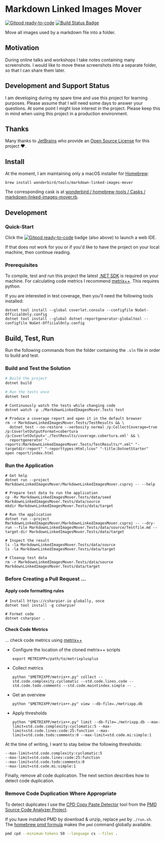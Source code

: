 # Markdown Linked Images Mover

[![Gitpod ready-to-code](https://img.shields.io/badge/Gitpod-ready--to--code-blue?logo=gitpod)](https://gitpod.io/#https://github.com/wonderbird/markdown-linked-images-mover)
[![Build Status Badge](https://github.com/wonderbird/markdown-linked-images-mover/workflows/.NET/badge.svg)](https://github.com/wonderbird/markdown-linked-images-mover/actions?query=workflow%3A%22.NET%22)

Move all images used by a markdown file into a folder.

## Motivation

During online talks and workshops I take notes containing many screenshots. I would like to move these screenshots into a separate folder, so that I can share them later.

## Development and Support Status

I am developing during my spare time and use this project for learning purposes. Please assume that I will need some days to answer your questions. At some point I might lose interest in the project. Please keep this in mind when using this project in a production environment.

## Thanks

Many thanks to [JetBrains](https://www.jetbrains.com/?from=markdown-linked-images-mover) who provide
an [Open Source License](https://www.jetbrains.com/community/opensource/) for this project ❤️.

## Install

At the moment, I am maintaining only a macOS installer for [Homebrew](https://brew.sh):

```shell
brew install wonderbird/tools/markdown-linked-images-mover
```

The corresponding cask is at [wonderbird / homebrew-tools / Casks / markdown-linked-images-mover.rb](https://github.com/wonderbird/homebrew-tools/blob/main/Casks/markdown-linked-images-mover.rb).

## Development

### Quick-Start

Click
the [![Gitpod ready-to-code](https://img.shields.io/badge/Gitpod-ready--to--code-blue?logo=gitpod)](https://gitpod.io/#https://github.com/wonderbird/markdown-linked-images-mover)
badge (also above) to launch a web IDE.

If that does not work for you or if you'd like to have the project on your local machine, then continue reading.

### Prerequisites

To compile, test and run this project the latest [.NET SDK](https://dotnet.microsoft.com/download) is required on
your machine. For calculating code metrics I recommend [metrix++](https://github.com/metrixplusplus/metrixplusplus).
This requires python.

If you are interested in test coverage, then you'll need the following tools installed:

```shell
dotnet tool install --global coverlet.console --configfile NuGet-OfficialOnly.config
dotnet tool install --global dotnet-reportgenerator-globaltool --configfile NuGet-OfficialOnly.config
```

## Build, Test, Run

Run the following commands from the folder containing the `.sln` file in order to build and test.

### Build and Test the Solution

```sh
# Build the project
dotnet build

# Run the tests once
dotnet test
```

```shell
# Continuously watch the tests while changing code
dotnet watch -p ./MarkdownLinkedImagesMover.Tests test
```

```shell
# Produce a coverage report and open it in the default browser
rm -r MarkdownLinkedImagesMover.Tests/TestResults && \
  dotnet test --no-restore --verbosity normal /p:CollectCoverage=true /p:CoverletOutputFormat=cobertura /p:CoverletOutput='./TestResults/coverage.cobertura.xml' && \
  reportgenerator "-reports:MarkdownLinkedImagesMover.Tests/TestResults/*.xml" "-targetdir:report" "-reporttypes:Html;lcov" "-title:DotnetStarter"
open report/index.html
```

### Run the Application

```shell
# Get help
dotnet run --project MarkdownLinkedImagesMover/MarkdownLinkedImagesMover.csproj -- --help
```

```shell
# Prepare test data to run the application
cp -Rv MarkdownLinkedImagesMover.Tests/data/seed MarkdownLinkedImagesMover.Tests/data/source
mkdir MarkdownLinkedImagesMover.Tests/data/target
```

```shell
# Run the application
dotnet run --project MarkdownLinkedImagesMover/MarkdownLinkedImagesMover.csproj -- --dry-run --file MarkdownLinkedImagesMover.Tests/data/source/Testfile.md --target-dir MarkdownLinkedImagesMover.Tests/data/target
```

```shell
# Inspect the result
ls -la MarkdownLinkedImagesMover.Tests/data/source
ls -la MarkdownLinkedImagesMover.Tests/data/target
```

```shell
# Cleanup test data
rm -r MarkdownLinkedImagesMover.Tests/data/source MarkdownLinkedImagesMover.Tests/data/target
```

### Before Creating a Pull Request ...

#### Apply code formatting rules

```shell
# Install https://csharpier.io globally, once
dotnet tool install -g csharpier

# Format code
dotnet csharpier .
```

#### Check Code Metrics

... check code metrics using [metrix++](https://github.com/metrixplusplus/metrixplusplus)

- Configure the location of the cloned metrix++ scripts
  ```shell
  export METRIXPP=/path/to/metrixplusplus
  ```

- Collect metrics
  ```shell
  python "$METRIXPP/metrix++.py" collect --std.code.complexity.cyclomatic --std.code.lines.code --std.code.todo.comments --std.code.maintindex.simple -- .
  ```

- Get an overview
  ```shell
  python "$METRIXPP/metrix++.py" view --db-file=./metrixpp.db
  ```

- Apply thresholds
  ```shell
  python "$METRIXPP/metrix++.py" limit --db-file=./metrixpp.db --max-limit=std.code.complexity:cyclomatic:5 --max-limit=std.code.lines:code:25:function --max-limit=std.code.todo:comments:0 --max-limit=std.code.mi:simple:1
  ```

At the time of writing, I want to stay below the following thresholds:

```text
--max-limit=std.code.complexity:cyclomatic:5
--max-limit=std.code.lines:code:25:function
--max-limit=std.code.todo:comments:0
--max-limit=std.code.mi:simple:1
```

Finally, remove all code duplication. The next section describes how to detect code duplication.

### Remove Code Duplication Where Appropriate

To detect duplicates I use the [CPD Copy Paste Detector](https://pmd.github.io/latest/pmd_userdocs_cpd.html)
tool from the [PMD Source Code Analyzer Project](https://pmd.github.io/latest/index.html).

If you have installed PMD by download & unzip, replace `pmd` by `./run.sh`.
The [homebrew pmd formula](https://formulae.brew.sh/formula/pmd) makes the `pmd` command globally available.

```sh
pmd cpd --minimum-tokens 50 --language cs --files .
```
